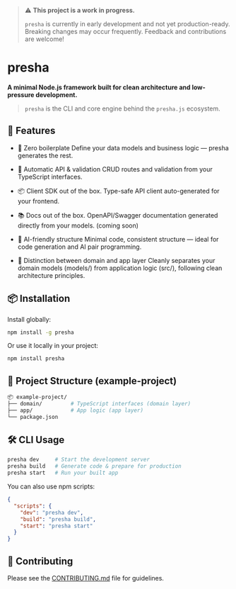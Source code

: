 > ⚠️ **This project is a work in progress.**
>
> `presha` is currently in early development and not yet production-ready.
> Breaking changes may occur frequently. Feedback and contributions are welcome!

# presha

**A minimal Node.js framework built for clean architecture and low-pressure development.**

> `presha` is the CLI and core engine behind the `presha.js` ecosystem.

## 🚀 Features

- 🧱 Zero boilerplate
Define your data models and business logic — presha generates the rest.

- 🧩 Automatic API & validation CRUD routes and validation from your TypeScript interfaces.

- 📦 Client SDK out of the box. Type-safe API client auto-generated for your frontend.

- 📚 Docs out of the box. OpenAPI/Swagger documentation generated directly from your models. (coming soon)

- 🧠 AI-friendly structure
Minimal code, consistent structure — ideal for code generation and AI pair programming.

- 🧩 Distinction between domain and app layer
Cleanly separates your domain models (models/) from application logic (src/), following clean architecture principles.

## 📦 Installation

Install globally:

```bash
npm install -g presha
```

Or use it locally in your project:

```bash
npm install presha
```

## 📁 Project Structure (example-project)

```bash
📦 example-project/
├── domain/         # TypeScript interfaces (domain layer)
├── app/            # App logic (app layer)
└── package.json
```

## 🛠 CLI Usage
```bash
presha dev     # Start the development server
presha build   # Generate code & prepare for production
presha start   # Run your built app
```
You can also use npm scripts:

```json
{
  "scripts": {
    "dev": "presha dev",
    "build": "presha build",
    "start": "presha start"
  }
}
```


## 🤝 Contributing

Please see the [CONTRIBUTING.md](./../CONTRIBUTING.md) file for guidelines.

